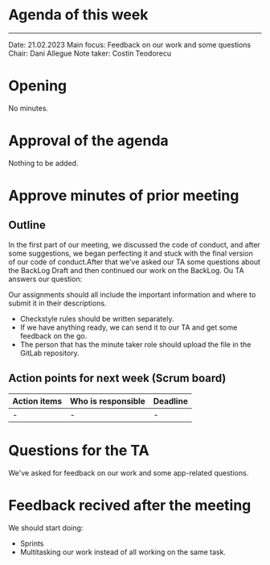 # Agenda of this week
---

Date:           21.02.2023
Main focus:     Feedback on our work and some questions
Chair:          Dani Allegue
Note taker:     Costin Teodorecu

# Opening
No minutes.

# Approval of the agenda
Nothing to be added.

# Approve minutes of prior meeting

## Outline
In the first part of our meeting, we discussed the code of conduct, and after some suggestions, we began perfecting it and stuck with the final version of our code of conduct.After that we've asked our TA some questions about the BackLog Draft and then continued our work on the BackLog.
Ou TA answers our question:


Our assignments should all include the important information and where to submit it in their descriptions.
- Checkstyle rules should be written separately.
- If we have anything ready, we can send it to our TA and get some feedback on the go.
- The person that has the minute taker role should upload the file in the GitLab repository.

## Action points for next week (Scrum board)
| Action items | Who is responsible | Deadline |
| ------------ | ------------------ | -------- |
|      -       |         -          |     -    |

# Questions for the TA
We've asked for feedback on our work and some app-related questions.

# Feedback recived after the meeting
We should start doing:
- Sprints
- Multitasking our work instead of all working on the same task.
